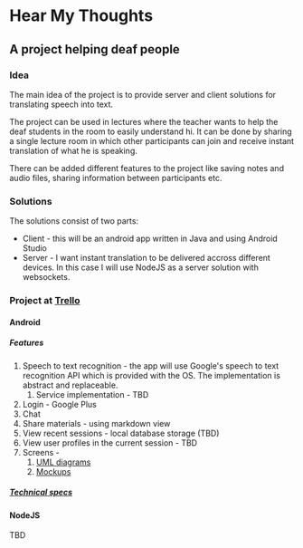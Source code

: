 # Hear My Thoughts

## A project helping deaf people

### Idea

The main idea of the project is to provide server and client solutions for translating speech into text.

The project can be used in lectures where the teacher wants to help the deaf students in the room to easily understand hi. It can be done by sharing a single lecture room in which other participants can join and receive instant translation of what he is speaking.

There can be added different features to the project like saving notes and audio files, sharing information between participants etc.

### Solutions

The solutions consist of two parts:

 * Client - this will be an android app written in Java and using Android Studio
 * Server - I want instant translation to be delivered accross different devices. In this case I will use NodeJS as a server solution with websockets.

### Project at [Trello](https://trello.com/b/s3AkDRfd/hear-my-thoughts)
 
#### Android

##### Features
1. Speech to text recognition - the app will use Google's speech to text recognition API which is provided with the OS. The implementation is abstract and replaceable. 
    1. Service implementation - TBD 
2. Login - Google Plus
3. Chat
4. Share materials - using markdown view
5. View recent sessions - local database storage (TBD) 
6. View user profiles in the current session - TBD 
7. Screens -
	1. [UML diagrams](./docs/Diagrams)
    2. [Mockups](./docs/Mockups)

##### [Technical specs](./docs/Tech/ANDROID.md)

    

#### NodeJS
TBD

 
 

